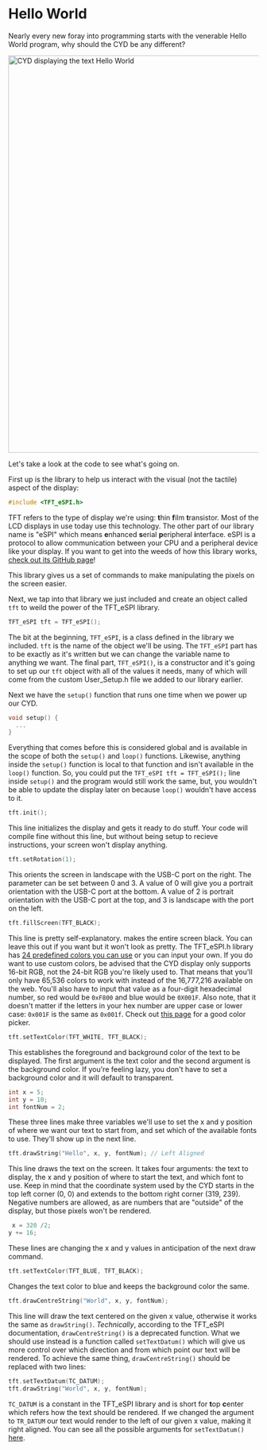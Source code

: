 # Hello World

Nearly every new foray into programming starts with the venerable Hello World program, why should the CYD be any different?

<img src="cyd-hello-world-output.jpg" width="800" alt="CYD displaying the text Hello World">

Let's take a look at the code to see what's going on.

First up is the library to help us interact with the visual (not the tactile) aspect of the display:

```c++
#include <TFT_eSPI.h>
```

TFT refers to the type of display we're using: **t**hin **f**ilm **t**ransistor. Most of the LCD displays in use today use this technology. The other part of our library name is "eSPI" which means **e**nhanced **s**erial **p**eripheral **i**nterface. eSPI is a protocol to allow communication between your CPU and a peripheral device like your display. If you want to get into the weeds of how this library works, [check out its GitHub page](https://github.com/Bodmer/TFT_eSPI)!

This library gives us a set of commands to make manipulating the pixels on the screen easier.

Next, we tap into that library we just included and create an object called `tft` to weild the power of the TFT_eSPI library.

```c++
TFT_eSPI tft = TFT_eSPI();
```

The bit at the beginning, `TFT_eSPI`, is a class defined in the library we included. `tft` is the name of the object we'll be using. The `TFT_eSPI` part has to be exactly as it's written but we can change the variable name to anything we want. The final part, `TFT_eSPI()`, is a constructor and it's going to set up our `tft` object with all of the values it needs, many of which will come from the custom User_Setup.h file we added to our library earlier.

Next we have the `setup()` function that runs one time when we power up our CYD. 

```c++
void setup() {
  ...
}
```

Everything that comes before this is considered global and is available in the scope of both the `setup()` and `loop()` functions. Likewise, anything inside the `setup()` function is local to that function and isn't available in the `loop()` function. So, you could put the `TFT_eSPI tft = TFT_eSPI();` line inside `setup()` and the program would still work the same, but, you wouldn't be able to update the display later on because `loop()` wouldn't have access to it.

```c++
tft.init();
``` 

This line initializes the display and gets it ready to do stuff. Your code will compile fine without this line, but without being setup to recieve instructions, your screen won't display anything.

```c++
tft.setRotation(1);
``` 

This orients the screen in landscape with the USB-C port on the right. The parameter can be set between 0 and 3. A value of 0 will give you a portrait orientation with the USB-C port at the bottom. A value of 2 is portrait orientation with the USB-C port at the top, and 3 is landscape with the port on the left.

```c++
tft.fillScreen(TFT_BLACK);
```

This line is pretty self-explanatory.  makes the entire screen black. You can leave this out if you want but it won't look as pretty. The TFT_eSPI.h library has [24 predefined colors you can use](https://github.com/Bodmer/TFT_eSPI/blob/5793878d24161c1ed23ccb136f8564f332506d53/TFT_eSPI.h#L305) or you can input your own. If you do want to use custom colors, be advised that the CYD display only supports 16-bit RGB, not the 24-bit RGB you're likely used to. That means that you'll only have 65,536 colors to work with instead of the 16,777,216 available on the web. You'll also have to input that value as a four-digit hexadecimal number, so red would be `0xF800` and blue would be `0X001F`. Also note, that it doesn't matter if the letters in your hex number are upper case or lower case: `0x001F` is the same as `0x001f`. Check out [this page](https://rgbcolorpicker.com/565) for a good color picker.

```c++
tft.setTextColor(TFT_WHITE, TFT_BLACK);
```
This establishes the foreground and background color of the text to be displayed. The first argument is the text color and the second argument is the background color. If you're feeling lazy, you don't have to set a background color and it will default to transparent.

```c++
int x = 5;
int y = 10;
int fontNum = 2;
```

These three lines make three variables we'll use to set the x and y position of where we want our text to start from, and set which of the available fonts to use. They'll show up in the next line.

```c++
tft.drawString("Hello", x, y, fontNum); // Left Aligned
```

This line draws the text on the screen. It takes four arguments: the text to display, the x and y position of where to start the text, and which font to use. Keep in mind that the coordinate system used by the CYD starts in the top left corner (0, 0) and extends to the bottom right corner (319, 239). Negative numbers are allowed, as are numbers that are "outside" of the display, but those pixels won't be rendered.

```c++
 x = 320 /2;
y += 16;
```

These lines are changing the x and y values in anticipation of the next draw command.

```c++
tft.setTextColor(TFT_BLUE, TFT_BLACK);
```

Changes the text color to blue and keeps the background color the same.

```c++
tft.drawCentreString("World", x, y, fontNum);
```

This line will draw the text centered on the given x value, otherwise it works the same as `drawString()`. *Technically*, according to the TFT_eSPI documentation, `drawCentreString()` is a deprecated function. What we should use instead is a function called `setTextDatum()` which will give us more control over which direction and from which point our text will be rendered. To achieve the same thing, `drawCentreString()` should be replaced with two lines:

```c++
tft.setTextDatum(TC_DATUM);
tft.drawString("World", x, y, fontNum);
```
`TC_DATUM` is a constant in the TFT_eSPI library and is short for **t**op **c**enter which refers how the text should be rendered. If we changed the argument to `TR_DATUM` our text would render to the left of our given x value, making it right aligned. You can see all the possible arguments for `setTextDatum()` [here](https://github.com/Bodmer/TFT_eSPI/blob/5793878d24161c1ed23ccb136f8564f332506d53/TFT_eSPI.h#L281).